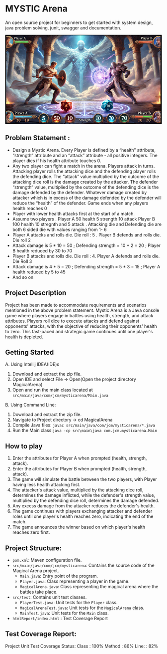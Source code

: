 # MYSTIC Arena 
An open source project for beginners to get started with system design, java problem solving, junit, swagger and documentation.

![img.png](img.png)

## Problem Statement :

- Design a Mystic Arena. Every Player is defined by a “health” attribute, “strength” attribute and an “attack” attribute - all positive integers. The player dies if his health attribute touches 0.
- Any two player can fight a match in the arena. Players attack in turns. Attacking player rolls the attacking dice and the defending player rolls the defending dice. The “attack”  value multiplied by the outcome of the  attacking dice roll is the damage created by the attacker. The defender “strength” value, multiplied by the outcome of the defending dice is the damage defended by the defender. Whatever damage created by attacker which is in excess of the damage defended by the defender will reduce the “health” of the defender. Game ends when any players health reaches 0
- Player with lower health attacks first at the start of a match.
- Assume two players . Player A 50 health 5 strength 10 attack Player B 100 health 10 stregnth and 5 attack . Attacking die and Defending die are both 6 sided die with values ranging from 1- 6
- Player A attacks and rolls die. Die roll : 5 . Player B defends and rolls die. Die roll 2
- Attack damage is 5 * 10 = 50 ; Defending strength = 10 * 2 = 20 ; Player B health reduced by 30 to 70
- Player B attacks and rolls die. Die roll : 4. Player A defends and rolls die. Die Roll 3
- Attack damage is 4 * 5 = 20 ; Defending strength = 5 * 3 = 15 ; Player A health reduced by 5 to 45
- And so on

## Project Description 
Project has been made to accommodate  requirements and scenarios mentioned in the above problem statement. Mystic Arena is a Java console game where players engage in battles using health, strength, and attack attributes. Players roll dice to execute attacks and defend against opponents' attacks, with the objective of reducing their opponents' health to zero. This fast-paced and strategic game continues until one player's health is depleted.

## Getting Started
A. Using Intellij IDEA(IDE)s
1. Download and extract the zip file.
2. Open IDE and select File -> Open(Open the project directory MagicalArena)
3. Open and run the main class located at ` src/main/java/com/jcm/mysticarena/Main.java `

B. Using Command Line:
1. Download and extract the zip file.
2. Navigate to Project directory -> cd MagicalArena
3. Compile Java files: ` javac src/main/java/com/jcm/mysticarena/*.java `
4. Run the Main class:` java -cp src\main\java com.jcm.mysticarena.Main `

## How to play
1. Enter the attributes for Player A when prompted (health, strength, attack).
2. Enter the attributes for Player B when prompted (health, strength, attack).
3. The game will simulate the battle between the two players, with Player having less health attacking first.
4. The attacker's attack value, multiplied by the attacking dice roll, determines the damage inflicted, while the defender's strength value, multiplied by the defending dice roll, determines the damage defended.
5. Any excess damage from the attacker reduces the defender's health.
6. The game continues with players exchanging attacker and defender roles until one player's health reaches zero, indicating the end of the match.
7. The game announces the winner based on which player's health reaches zero first.

## Project Structure:

- `pom.xml`: Maven configuration file.
- `src/main/java/com/jcm/mysticarena`: Contains the source code of the Magical Arena project.
    - `Main.java`: Entry point of the program.
    - `Player.java`: Class representing a player in the game.
    - `MagicalArena.java`: Class representing the magical arena where the battles take place.
- `src/test`: Contains unit test classes.
    - `PlayerTest.java`: Unit tests for the `Player` class.
    - `MagicalArenaTest.java`: Unit tests for the `MagicalArena` class.
    - `MainTest.java`: Unit tests for the `Main` class.
- `htmlReport/index.html` : Test Coverage Report

## Test Coverage Report:
Project Unit Test Coverage Status:
Class  : 100%
Method : 86%
Line:  : 82%



    